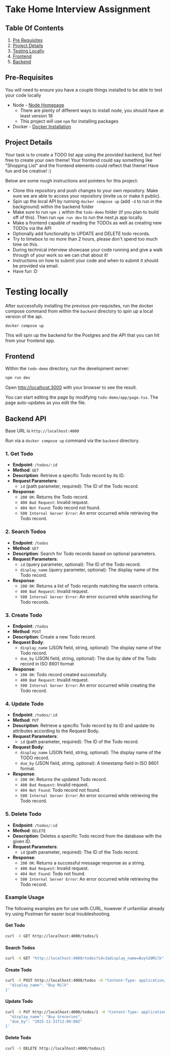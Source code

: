 # Take Home Interview Assignment

## Table Of Contents

1. [Pre Requisites](#pre-requisites)
2. [Project Details](#project-details)
3. [Testing Locally](#testing-locally)
4. [Frontend](#frontend)
5. [Backend](#backend-api)

## Pre-Requisites

You will need to ensure you have a couple things installed to be able to test your code locally

- Node - [Node Homepage](https://nodejs.org/en)
  - There are plenty of different ways to install node, you should have at least version 16
  - This project will use `npm` for installing packages
- Docker - [Docker Installation](https://docs.docker.com/engine/install/)

## Project Details

Your task is to create a TODO list app using the provided backend, but feel free to create your own theme! Your frontend could say something like "Shopping List" and the frontend elements could reflect that theme! Have fun and be creative! :)

Below are some rough instructions and pointers for this project:

- Clone this repository and push changes to your own repository. Make sure we are able to access your repository (invite us or make it public).
- Spin up the local API by running `docker compose up` (add `-d` to run in the background) within the backend folder
- Make sure to run `npm i` within the `todo-demo` folder (if you plan to build off of this). Then run `npm run dev` to run the next.js app locally.
- Make a frontend capable of reading the TODOs as well as creating new TODOs via the API
- Optionally add functionality to UPDATE and DELETE todo records.
- Try to timebox to no more than 2 hours, please don't spend too much time on this.
- During technical interview showcase your code running and give a walk through of your work so we can chat about it!
- Instructions on how to submit your code and when to submit it should be provided via email.
- Have fun :D

# Testing locally

After successfully installing the previous pre-requisites, run the docker compose command from within the `backend` directory to spin up a local version of the api.
```
docker compose up
```

This will spin up the backend for the Postgres and the API that you can hit from your frontend app.

## Frontend

Within the `todo-demo` directory, run the development server:

```bash
npm run dev
```

Open [http://localhost:3000](http://localhost:3000) with your browser to see the result.

You can start editing the page by modifying `todo-demo/app/page.tsx`. The page auto-updates as you edit the file.

## Backend API

Base URL is `http://localhost:4000`

Run via a `docker compose up` command via the `backend` directory.

### 1. Get Todo
- **Endpoint**: `/todos/:id`
- **Method**: `GET`
- **Description**: Retrieve a specific Todo record by its ID.
- **Request Parameters**:
  - `id` (path parameter, required): The ID of the Todo record.
- **Response**:
  - `200 OK`: Returns the Todo record.
  - `400 Bad Request`: Invalid request.
  - `404 Not Found`: Todo record not found.
  - `500 Internal Server Error`: An error occurred while retrieving the Todo record.

### 2. Search Todos
- **Endpoint**: `/todos`
- **Method**: `GET`
- **Description**: Search for Todo records based on optional parameters.
- **Request Parameters**:
  - `id` (query parameter, optional): The ID of the Todo record.
  - `display_name` (query parameter, optional): The display name of the Todo record.
- **Response**:
  - `200 OK`: Returns a list of Todo recprds matching the search criteria.
  - `400 Bad Request`: Invalid request.
  - `500 Internal Server Error`: An error occurred while searching for Todo records.

### 3. Create Todo
- **Endpoint**: `/todos`
- **Method**: `POST`
- **Description**: Create a new Todo record.
- **Request Body**:
  - `display_name` (JSON field, string, optional): The display name of the Todo record.
  - `due_by` (JSON field, string, optional): The due by date of the Todo record in ISO 8601 format
- **Response**:
  - `200 OK`: Todo record created successfully.
  - `400 Bad Request`: Invalid request.
  - `500 Internal Server Error`: An error occurred while creating the Todo record.

### 4. Update Todo
- **Endpoint**: `/todos/:id`
- **Method**: `PUT`
- **Description**: Retrieve a specific Todo record by its ID and update its attributes according to the Request Body.
- **Request Parameters**:
  - `id` (path parameter, required): The ID of the Todo record.
- **Request Body**:
  - `display_name` (JSON field, string, optional): The display name of the TODO record.
  - `due_by` (JSON field, string, optional): A timestamp field in ISO 8601 format.
- **Response**:
  - `200 OK`: Returns the updated Todo record.
  - `400 Bad Request`: Invalid request.
  - `404 Not Found`: Todo record not found.
  - `500 Internal Server Error`: An error occurred while retrieving the Todo record.

### 5. Delete Todo
- **Endpoint**: `/todos/:id`
- **Method**: `DELETE`
- **Description**: Deletes a specific Todo record from the database with the given ID.
- **Request Parameters**:
  - `id` (path parameter, required): The ID of the Todo record.
- **Response**:
  - `200 OK`: Returns a successful message response as a string.
  - `400 Bad Request`: Invalid request.
  - `404 Not Found`: Todo not found.
  - `500 Internal Server Error`: An error occurred while retrieving the Todo record.

### Example Usage

The following examples are for use with CURL, however if unfamiliar already try using Postman for easier local troubleshooting.

#### Get Todo
```sh
curl -X GET http://localhost:4000/todos/1
```

#### Search Todos
```sh
curl -X GET "http://localhost:4000/todos?id=1&display_name=Buy%20Milk"
```

#### Create Todo
```sh
curl -X POST http://localhost:4000/todos -H "Content-Type: application/json" -d '{
  "display_name": "Buy Milk"
}'
```

#### Update Todo
```sh
curl -X PUT http://localhost:4000/todos/1 -H "Content-Type: application/json" -d '{
  "display_name": "Buy Groceries",
  "due_by": "2025-12-31T12:00:00Z"
}'
```

#### Delete Todo
```sh
curl -X DELETE http://localhost:4000/todos/1
```
